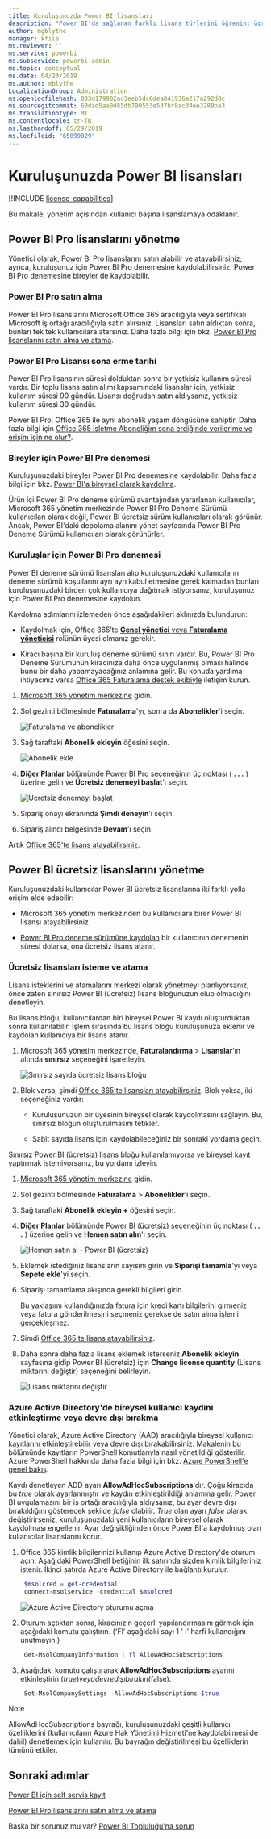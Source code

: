 ```yaml
---
title: Kuruluşunuzda Power BI lisansları
description: "Power BI'da sağlanan farklı lisans türlerini öğrenin: ücretsiz lisans, Power BI Pro ve Power BI Premium."
author: mgblythe
manager: kfile
ms.reviewer: ''
ms.service: powerbi
ms.subservice: powerbi-admin
ms.topic: conceptual
ms.date: 04/23/2019
ms.author: mblythe
LocalizationGroup: Administration
ms.openlocfilehash: 003d179902ad3eeb5dc6dea841936a217a292d0c
ms.sourcegitcommit: 60dad5aa0d85db790553e537bf8ac34ee3289ba3
ms.translationtype: MT
ms.contentlocale: tr-TR
ms.lasthandoff: 05/29/2019
ms.locfileid: "65099829"
---
```

# <a name="power-bi-licensing-in-your-organization"></a>Kuruluşunuzda Power BI lisansları

[!INCLUDE [license-capabilities](includes/license-capabilities.md)]

Bu makale, yönetim açısından kullanıcı başına lisanslamaya odaklanır.

## <a name="manage-power-bi-pro-licenses"></a>Power BI Pro lisanslarını yönetme

Yönetici olarak, Power BI Pro lisanslarını satın alabilir ve atayabilirsiniz; ayrıca, kuruluşunuz için Power BI Pro denemesine kaydolabilirsiniz. Power BI Pro denemesine bireyler de kaydolabilir.

### <a name="purchase-power-bi-pro"></a>Power BI Pro satın alma

Power BI Pro lisanslarını Microsoft Office 365 aracılığıyla veya sertifikalı Microsoft iş ortağı aracılığıyla satın alırsınız. Lisansları satın aldıktan sonra, bunları tek tek kullanıcılara atarsınız. Daha fazla bilgi için bkz. [Power BI Pro lisanslarını satın alma ve atama](service-admin-purchasing-power-bi-pro.md).

### <a name="power-bi-pro-license-expiration"></a>Power BI Pro Lisansı sona erme tarihi

Power BI Pro lisansının süresi dolduktan sonra bir yetkisiz kullanım süresi vardır. Bir toplu lisans satın alımı kapsamındaki lisanslar için, yetkisiz kullanım süresi 90 gündür. Lisansı doğrudan satın aldıysanız, yetkisiz kullanım süresi 30 gündür.

Power BI Pro, Office 365 ile aynı abonelik yaşam döngüsüne sahiptir. Daha fazla bilgi için [Office 365 işletme Aboneliğim sona erdiğinde verilerime ve erişim için ne olur?](https://support.office.com/article/What-happens-to-my-data-and-access-when-my-Office-365-for-business-subscription-ends-4436582f-211a-45ec-b72e-33647f97d8a3).

### <a name="power-bi-pro-trial-for-individuals"></a>Bireyler için Power BI Pro denemesi

Kuruluşunuzdaki bireyler Power BI Pro denemesine kaydolabilir. Daha fazla bilgi için bkz. [Power BI'a bireysel olarak kaydolma](service-self-service-signup-for-power-bi.md).

Ürün içi Power BI Pro deneme sürümü avantajından yararlanan kullanıcılar, Microsoft 365 yönetim merkezinde Power BI Pro Deneme Sürümü kullanıcıları olarak değil, Power BI ücretsiz sürüm kullanıcıları olarak görünür. Ancak, Power BI'daki depolama alanını yönet sayfasında Power BI Pro Deneme Sürümü kullanıcıları olarak görünürler.

### <a name="power-bi-pro-trial-for-organizations"></a>Kuruluşlar için Power BI Pro denemesi

Power BI deneme sürümü lisansları alıp kuruluşunuzdaki kullanıcıların deneme sürümü koşullarını ayrı ayrı kabul etmesine gerek kalmadan bunları kuruluşunuzdaki birden çok kullanıcıya dağıtmak istiyorsanız, kuruluşunuz için Power BI Pro denemesine kaydolun.

Kaydolma adımlarını izlemeden önce aşağıdakileri aklınızda bulundurun:

* Kaydolmak için, Office 365’te [**Genel yönetici** veya **Faturalama yöneticisi**](https://support.office.com/article/about-office-365-admin-roles-da585eea-f576-4f55-a1e0-87090b6aaa9d) rolünün üyesi olmanız gerekir.

* Kiracı başına bir kuruluş deneme sürümü sınırı vardır. Bu, Power BI Pro Deneme Sürümünün kiracınıza daha önce uygulanmış olması halinde bunu bir daha yapamayacağınız anlamına gelir. Bu konuda yardıma ihtiyacınız varsa [Office 365 Faturalama destek ekibiyle](https://support.office.microsoft.com/article/contact-support-for-business-products-admin-help-32a17ca7-6fa0-4870-8a8d-e25ba4ccfd4b?CorrelationId=552bbf37-214f-4202-80cb-b94240dcd671) iletişim kurun.

1. [Microsoft 365 yönetim merkezine](https://portal.office.com/adminportal/home#/homepage) gidin.

1. Sol gezinti bölmesinde **Faturalama**'yı, sonra da **Abonelikler**'i seçin.

   ![Faturalama ve abonelikler](media/service-admin-licensing-organization/service-power-bi-pro-in-your-organization-05.png)

1. Sağ taraftaki **Abonelik ekleyin** öğesini seçin.

   ![Abonelik ekle](media/service-admin-licensing-organization/service-power-bi-pro-in-your-organization-06.png)

1. **Diğer Planlar** bölümünde Power BI Pro seçeneğinin üç noktası ( **. . .** ) üzerine gelin ve **Ücretsiz denemeyi başlat**'ı seçin.

   ![Ücretsiz denemeyi başlat](media/service-admin-licensing-organization/service-power-bi-pro-in-your-organization-07.png) 

1. Sipariş onayı ekranında **Şimdi deneyin**’i seçin.

1. Sipariş alındı belgesinde **Devam**'ı seçin.

Artık [Office 365'te lisans atayabilirsiniz](https://support.office.com/article/assign-licenses-to-users-in-office-365-for-business-997596b5-4173-4627-b915-36abac6786dc).

## <a name="manage-power-bi-free-licenses"></a>Power BI ücretsiz lisanslarını yönetme

Kuruluşunuzdaki kullanıcılar Power BI ücretsiz lisanslarına iki farklı yolla erişim elde edebilir:

* Microsoft 365 yönetim merkezinden bu kullanıcılara birer Power BI lisansı atayabilirsiniz.

* [Power BI Pro deneme sürümüne kaydolan](service-self-service-signup-for-power-bi.md) bir kullanıcının denemenin süresi dolarsa, ona ücretsiz lisans atanır.

### <a name="requesting-and-assigning-free-licenses"></a>Ücretsiz lisansları isteme ve atama

Lisans isteklerini ve atamalarını merkezi olarak yönetmeyi planlıyorsanız, önce zaten sınırsız Power BI (ücretsiz) lisans bloğunuzun olup olmadığını denetleyin.

Bu lisans bloğu, kullanıcılardan biri bireysel Power BI kaydı oluşturduktan sonra kullanılabilir. İşlem sırasında bu lisans bloğu kuruluşunuza eklenir ve kaydolan kullanıcıya bir lisans atanır.

1. Microsoft 365 yönetim merkezinde, **Faturalandırma** > **Lisanslar**’ın altında **sınırsız** seçeneğini işaretleyin.

    ![Sınırsız sayıda ücretsiz lisans bloğu](media/service-admin-licensing-organization/unlimited-licenses.png)

1. Blok varsa, şimdi [Office 365'te lisansları atayabilirsiniz](https://support.office.com/article/assign-licenses-to-users-in-office-365-for-business-997596b5-4173-4627-b915-36abac6786dc). Blok yoksa, iki seçeneğiniz vardır:

    * Kuruluşunuzun bir üyesinin bireysel olarak kaydolmasını sağlayın. Bu, sınırsız bloğun oluşturulmasını tetikler.

    * Sabit sayıda lisans için kaydolabileceğiniz bir sonraki yordama geçin.

Sınırsız Power BI (ücretsiz) lisans bloğu kullanılamıyorsa ve bireysel kayıt yaptırmak istemiyorsanız, bu yordamı izleyin.

1. [Microsoft 365 yönetim merkezine](https://portal.office.com/admin/default.aspx) gidin.

1. Sol gezinti bölmesinde **Faturalama** > **Abonelikler**'i seçin.

1. Sağ taraftaki **Abonelik ekleyin +** öğesini seçin.

1. **Diğer Planlar** bölümünde Power BI (ücretsiz) seçeneğinin üç noktası ( **. . .** ) üzerine gelin ve **Hemen satın alın**'ı seçin.

    ![Hemen satın al - Power BI (ücretsiz)](media/service-admin-licensing-organization/buy-powerbi-free.png)

1. Eklemek istediğiniz lisansların sayısını girin ve **Siparişi tamamla**'yı veya **Sepete ekle**'yi seçin.

1. Siparişi tamamlama akışında gerekli bilgileri girin.

    Bu yaklaşımı kullandığınızda fatura için kredi kartı bilgilerini girmeniz veya fatura gönderilmesini seçmeniz gerekse de satın alma işlemi gerçekleşmez.

1. Şimdi [Office 365'te lisans atayabilirsiniz](https://support.office.com/article/assign-licenses-to-users-in-office-365-for-business-997596b5-4173-4627-b915-36abac6786dc).

1. Daha sonra daha fazla lisans eklemek isterseniz **Abonelik ekleyin** sayfasına gidip Power BI (ücretsiz) için **Change license quantity** (Lisans miktarını değiştir) seçeneğini belirleyin.

    ![Lisans miktarını değiştir](media/service-admin-licensing-organization/change-license-quantity.png)

### <a name="enable-or-disable-individual-user-sign-up-in-azure-active-directory"></a>Azure Active Directory'de bireysel kullanıcı kaydını etkinleştirme veya devre dışı bırakma

Yönetici olarak, Azure Active Directory (AAD) aracılığıyla bireysel kullanıcı kayıtlarını etkinleştirebilir veya devre dışı bırakabilirsiniz. Makalenin bu bölümünde kayıtların PowerShell komutlarıyla nasıl yönetildiği gösterilir. Azure PowerShell hakkında daha fazla bilgi için bkz. [Azure PowerShell'e genel bakış](/powershell/azure/overview).

Kaydı denetleyen ADD ayarı **AllowAdHocSubscriptions**'dır. Çoğu kiracıda bu *true* olarak ayarlanmıştır ve kaydın etkinleştirildiği anlamına gelir. Power BI uygulamasını bir iş ortağı aracılığıyla aldıysanız, bu ayar devre dışı bırakıldığını gösterecek şekilde *false* olabilir. *True* olan ayarı *false* olarak değiştirirseniz, kuruluşunuzdaki yeni kullanıcıların bireysel olarak kaydolması engellenir. Ayar değişikliğinden önce Power BI'a kaydolmuş olan kullanıcılar lisanslarını korur.

1. Office 365 kimlik bilgilerinizi kullanıp Azure Active Directory'de oturum açın. Aşağıdaki PowerShell betiğinin ilk satırında sizden kimlik bilgileriniz istenir. İkinci satırda Azure Active Directory ile bağlantı kurulur.

    ```powershell
     $msolcred = get-credential
     connect-msolservice -credential $msolcred
    ```

   ![Azure Active Directory oturumu açma](media/service-admin-licensing-organization/azure-ad-sign-in.png)

1. Oturum açtıktan sonra, kiracınızın geçerli yapılandırmasını görmek için aşağıdaki komutu çalıştırın. ('Fl' aşağıdaki sayı 1 ' l' harfi kullandığını unutmayın.)

    ```powershell
     Get-MsolCompanyInformation | fl AllowAdHocSubscriptions 
    ```
1. Aşağıdaki komutu çalıştırarak **AllowAdHocSubscriptions** ayarını etkinleştirin ($true) veya devre dışı bırakın ($false).

    ```powershell
     Set-MsolCompanySettings -AllowAdHocSubscriptions $true
    ```

> [!NOTE]
> AllowAdHocSubscriptions bayrağı, kuruluşunuzdaki çeşitli kullanıcı özelliklerini (kullanıcıların Azure Hak Yönetimi Hizmeti'ne kaydolabilmesi de dahil) denetlemek için kullanılır. Bu bayrağın değiştirilmesi bu özelliklerin tümünü etkiler.

## <a name="next-steps"></a>Sonraki adımlar

[Power BI için self servis kayıt](service-self-service-signup-for-power-bi.md)  

[Power BI Pro lisanslarını satın alma ve atama](service-admin-purchasing-power-bi-pro.md)

Başka bir sorunuz mu var? [Power BI Topluluğu'na sorun](http://community.powerbi.com/)